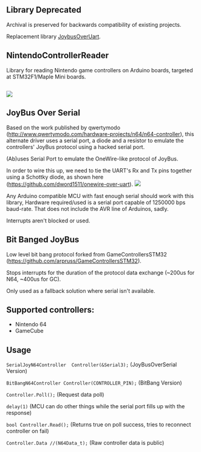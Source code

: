 ## Library Deprecated
Archival is preserved for backwards compatibility of existing projects.

Replacement library [JoybusOverUart](https://github.com/GitMoDu/JoybusOverUart).

## NintendoControllerReader
Library for reading Nintendo game controllers on Arduino boards, targeted at STM32F1/Maple Mini boards.

##

![](https://raw.githubusercontent.com/GitMoDu/NintendoControllerReader/master/media/GameCubeControllerTesting.gif)


## JoyBus Over Serial
Based on the work published by qwertymodo (http://www.qwertymodo.com/hardware-projects/n64/n64-controller), this alternate driver uses a serial port, a diode and a resistor to emulate the controllers' JoyBus protocol using a hacked serial port.

(Ab)uses Serial Port to emulate the OneWire-like protocol of JoyBus.

In order to wire this up, we need to tie the UART's Rx and Tx pins together using a Schottky diode, as shown here (https://github.com/dword1511/onewire-over-uart).
![](https://raw.githubusercontent.com/GitMoDu/NintendoControllerReader/master/media/pp2od_rd.png)

Any Arduino compatible MCU with fast enough serial should work with this library, Hardware required/used is a serial port capable of 1250000 bps baud-rate. That does not include the AVR line of Arduinos, sadly.

Interrupts aren't blocked or used.

## Bit Banged JoyBus
Low level bit bang protocol forked from GameControllersSTM32 (https://github.com/arpruss/GameControllersSTM32).

Stops interrupts for the duration of the protocol data exchange (~200us for N64, ~400us for GC).

Only used as a fallback solution where serial isn't available.


## Supported controllers:
  * Nintendo 64
  * GameCube


## Usage  
`SerialJoyN64Controller  Controller(&Serial3);` (JoyBusOverSerial Version)

`BitBangN64Controller Controller(CONTROLLER_PIN);` (BitBang Version)


`Controller.Poll();` (Request data poll)

`delay(1)` (MCU can do other things while the serial port fills up with the response)

`bool Controller.Read();` (Returns true on poll success, tries to reconnect controller on fail)

`Controller.Data //(N64Data_t);` (Raw controller data is public)
